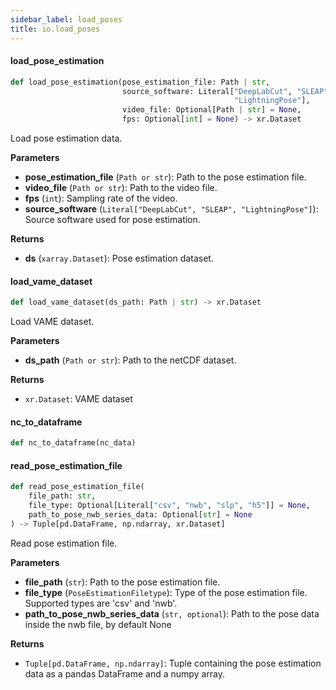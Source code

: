 ```yaml
---
sidebar_label: load_poses
title: io.load_poses
---
```


#### load\_pose\_estimation

```python
def load_pose_estimation(pose_estimation_file: Path | str,
                         source_software: Literal["DeepLabCut", "SLEAP",
                                                  "LightningPose"],
                         video_file: Optional[Path | str] = None,
                         fps: Optional[int] = None) -> xr.Dataset
```

Load pose estimation data.

**Parameters**

* **pose_estimation_file** (`Path or str`): Path to the pose estimation file.
* **video_file** (`Path or str`): Path to the video file.
* **fps** (`int`): Sampling rate of the video.
* **source_software** (`Literal["DeepLabCut", "SLEAP", "LightningPose"]`): Source software used for pose estimation.

**Returns**

* **ds** (`xarray.Dataset`): Pose estimation dataset.

#### load\_vame\_dataset

```python
def load_vame_dataset(ds_path: Path | str) -> xr.Dataset
```

Load VAME dataset.

**Parameters**

* **ds_path** (`Path or str`): Path to the netCDF dataset.

**Returns**

* `xr.Dataset`: VAME dataset

#### nc\_to\_dataframe

```python
def nc_to_dataframe(nc_data)
```

#### read\_pose\_estimation\_file

```python
def read_pose_estimation_file(
    file_path: str,
    file_type: Optional[Literal["csv", "nwb", "slp", "h5"]] = None,
    path_to_pose_nwb_series_data: Optional[str] = None
) -> Tuple[pd.DataFrame, np.ndarray, xr.Dataset]
```

Read pose estimation file.

**Parameters**

* **file_path** (`str`): Path to the pose estimation file.
* **file_type** (`PoseEstimationFiletype`): Type of the pose estimation file. Supported types are &#x27;csv&#x27; and &#x27;nwb&#x27;.
* **path_to_pose_nwb_series_data** (`str, optional`): Path to the pose data inside the nwb file, by default None

**Returns**

* `Tuple[pd.DataFrame, np.ndarray]`: Tuple containing the pose estimation data as a pandas DataFrame and a numpy array.

